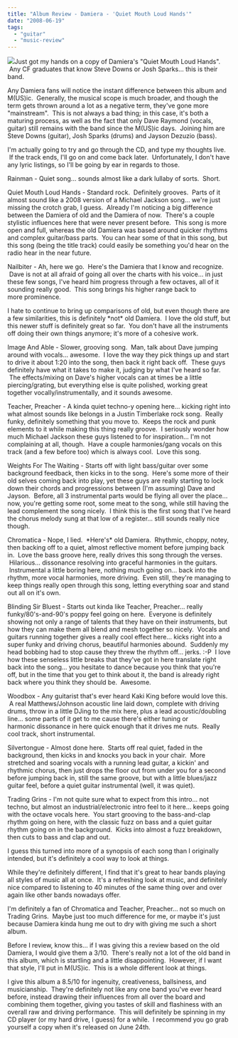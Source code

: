 ```yaml
---
title: "Album Review - Damiera - 'Quiet Mouth Loud Hands'"
date: "2008-06-19"
tags:
  - "guitar"
  - "music-review"
---
```


[![](images/149.jpg)](http://www.equalvision.com/media/releases/149.jpg)Just got my hands on a copy of Damiera's "Quiet Mouth Loud Hands".  Any CF graduates that know Steve Downs or Josh Sparks... this is their band.

Any Damiera fans will notice the instant difference between this album and M(US)ic.  Generally, the musical scope is much broader, and though the term gets thrown around a lot as a negative term, they've gone more "mainstream".  This is not always a bad thing; in this case, it's both a maturing process, as well as the fact that only Dave Raymond (vocals, guitar) still remains with the band since the M(US)ic days.  Joining him are Steve Downs (guitar), Josh Sparks (drums) and Jayson Dezuzio (bass).

I'm actually going to try and go through the CD, and type my thoughts live.  If the track ends, I'll go on and come back later.  Unfortunately, I don't have any lyric listings, so I'll be going by ear in regards to those.

Rainman - Quiet song... sounds almost like a dark lullaby of sorts.  Short.

Quiet Mouth Loud Hands - Standard rock.  Definitely grooves.  Parts of it almost sound like a 2008 version of a Michael Jackson song... we're just missing the crotch grab, I guess.  Already I'm noticing a big difference between the Damiera of old and the Damiera of now.  There's a couple stylistic influences here that were never present before.  This song is more open and full, whereas the old Damiera was based around quicker rhythms and complex guitar/bass parts.  You can hear some of that in this song, but this song (being the title track) could easily be something you'd hear on the radio hear in the near future.

Nailbiter - Ah, here we go.  Here's the Damiera that I know and recognize.  Dave is not at all afraid of going all over the charts with his voice... in just these few songs, I've heard him progress through a few octaves, all of it sounding really good.  This song brings his higher range back to more prominence.

I hate to continue to bring up comparisons of old, but even though there are a few similarities, this is definitely \*not\* old Damiera.  I love the old stuff, but this newer stuff is definitely great so far.  You don't have all the instruments off doing their own things anymore; it's more of a cohesive work.

Image And Able - Slower, grooving song.  Man, talk about Dave jumping around with vocals... awesome.  I love the way they pick things up and start to drive it about 1:20 into the song, then back it right back off.  These guys definitely have what it takes to make it, judging by what I've heard so far.  The effects/mixing on Dave's higher vocals can at times be a little piercing/grating, but everything else is quite polished, working great together vocally/instrumentally, and it sounds awesome.

Teacher, Preacher - A kinda quiet techno-y opening here... kicking right into what almost sounds like belongs in a Justin Timberlake rock song.  Really funky, definitely something that you move to.  Keeps the rock and punk elements to it while making this thing really groove.  I seriously wonder how much Michael Jackson these guys listened to for inspiration... I'm not complaining at all, though.  Have a couple harmonies/gang vocals on this track (and a few before too) which is always cool.  Love this song.

Weights For The Waiting - Starts off with light bass/guitar over some background feedback, then kicks in to the song.  Here's some more of their old selves coming back into play, yet these guys are really starting to lock down their chords and progressions between (I'm assuming) Dave and Jayson.  Before, all 3 instrumental parts would be flying all over the place... now, you're getting some root, some meat to the song, while still having the lead complement the song nicely.  I think this is the first song that I've heard the chorus melody sung at that low of a register... still sounds really nice though.

Chromatica - Nope, I lied.  \*Here's\* old Damiera.  Rhythmic, choppy, notey, then backing off to a quiet, almost reflective moment before jumping back in.  Love the bass groove here, really drives this song through the verses.  Hilarious... dissonance resolving into graceful harmonies in the guitars.  Instrumental a little boring here, nothing much going on... back into the rhythm, more vocal harmonies, more driving.  Even still, they're managing to keep things really open through this song, letting everything soar and stand out all on it's own.

Blinding Sir Bluest - Starts out kinda like Teacher, Preacher... really funky/80's-and-90's poppy feel going on here.  Everyone is definitely showing not only a range of talents that they have on their instruments, but how they can make them all blend and mesh together so nicely.  Vocals and guitars running together gives a really cool effect here... kicks right into a super funky and driving chorus, beautiful harmonies abound.  Suddenly my head bobbing had to stop cause they threw the rhythm off... jerks. :-P  I love how these senseless little breaks that they've got in here translate right back into the song... you hesitate to dance because you think that you're off, but in the time that you get to think about it, the band is already right back where you think they should be.  Awesome.

Woodbox - Any guitarist that's ever heard Kaki King before would love this.  A real Matthews/Johnson acoustic line laid down, complete with driving drums, throw in a little DJing to the mix here, plus a lead acoustic/doubling line... some parts of it get to me cause there's either tuning or harmonic dissonance in here quick enough that it drives me nuts.  Really cool track, short instrumental.

Silvertongue - Almost done here.  Starts off real quiet, faded in the background, then kicks in and knocks you back in your chair.  More stretched and soaring vocals with a running lead guitar, a kickin' and rhythmic chorus, then just drops the floor out from under you for a second before jumping back in, still the same groove, but with a little blues/jazz guitar feel, before a quiet guitar instrumental (well, it was quiet).

Trading Grins - I'm not quite sure what to expect from this intro... not techno, but almost an industrial/electronic intro feel to it here... keeps going with the octave vocals here.  You start grooving to the bass-and-clap rhythm going on here, with the classic fuzz on bass and a quiet guitar rhythm going on in the background.  Kicks into almost a fuzz breakdown, then cuts to bass and clap and out.

I guess this turned into more of a synopsis of each song than I originally intended, but it's definitely a cool way to look at things.

While they're definitely different, I find that it's great to hear bands playing all styles of music all at once.  It's a refreshing look at music, and definitely nice compared to listening to 40 minutes of the same thing over and over again like other bands nowadays offer.

I'm definitely a fan of Chromatica and Teacher, Preacher... not so much on Trading Grins.  Maybe just too much difference for me, or maybe it's just because Damiera kinda hung me out to dry with giving me such a short album.

Before I review, know this... if I was giving this a review based on the old Damiera, I would give them a 3/10.  There's really not a lot of the old band in this album, which is startling and a little disappointing.  However, if I want that style, I'll put in M(US)ic.  This is a whole different look at things.

I give this album a 8.5/10 for ingenuity, creativeness, ballsiness, and musicianship.  They're definitely not like any one band you've ever heard before, instead drawing their influences from all over the board and combining them together, giving you tastes of skill and flashiness with an overall raw and driving performance.  This will definitely be spinning in my CD player (or my hard drive, I guess) for a while.  I recommend you go grab yourself a copy when it's released on June 24th.
